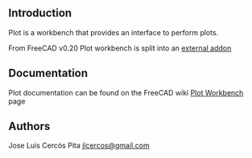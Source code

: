 ## Introduction

Plot is a workbench that provides an interface to perform plots.

From FreeCAD v0.20 Plot workbench is split into an [external addon](https://github.com/FreeCAD/freecad.plot)

## Documentation

Plot documentation can be found on the FreeCAD wiki [Plot Workbench](https://wiki.freecad.org/Plot_Workbench) page

## Authors

Jose Luis Cercós Pita <jlcercos@gmail.com>
